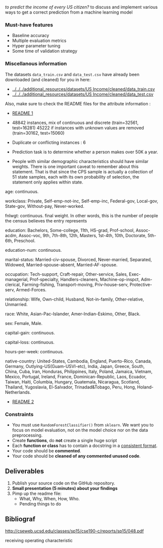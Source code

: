 *to predict the income of every US citizen?*
to discuss and implement various ways to get a correct prediction from a machine learning model

### Must-have features

- Baseline accuracy
- Multiple evaluation metrics
- Hyper parameter tuning
- Some time of validation strategy

### Miscellanous information

The datasets `data_train.csv` and `data_test.csv` have already been downloaded (and cleaned) for you in here:

- [../../../additional_resources/datasets/US Income/cleaned/data_train.csv](../../../additional_resources/datasets/US%20Income/cleaned/data_train.csv)
- [../../../additional_resources/datasets/US Income/cleaned/data_test.csv](../../../additional_resources/datasets/US%20Income/cleaned/data_test.csv)

Also, make sure to check the README files for the attribute information :

- [README 1](../../../additional_resources/datasets/US%20Income/README.md)

 - 48842 instances, mix of continuous and discrete (train=32561, test=16281) 45222 if instances with unknown values are removed (train=30162, test=15060)
 - Duplicate or conflicting instances : 6
 - Prediction task is to determine whether a person makes over 50K a year.
 - People with similar demographic characteristics should have similar weights. There is one important caveat to remember about this statement. That is that since the CPS sample is actually a collection of 51 state samples, each with its own probability of selection, the statement only applies within state.
 
age: continuous.

workclass: Private, Self-emp-not-inc, Self-emp-inc, Federal-gov, Local-gov, State-gov, Without-pay, Never-worked.

fnlwgt: continuous. final weight. In other words, this is the number of people the census believes the entry represents

education: Bachelors, Some-college, 11th, HS-grad, Prof-school, Assoc-acdm, Assoc-voc, 9th, 7th-8th, 12th, Masters, 1st-4th, 10th, Doctorate, 5th-6th, Preschool.

education-num: continuous.

marital-status: Married-civ-spouse, Divorced, Never-married, Separated, Widowed, Married-spouse-absent, Married-AF-spouse.

occupation: Tech-support, Craft-repair, Other-service, Sales, Exec-managerial, Prof-specialty, Handlers-cleaners, Machine-op-inspct, Adm-clerical, Farming-fishing, Transport-moving, Priv-house-serv, Protective-serv, Armed-Forces.

relationship: Wife, Own-child, Husband, Not-in-family, Other-relative, Unmarried.

race: White, Asian-Pac-Islander, Amer-Indian-Eskimo, Other, Black.

sex: Female, Male.

capital-gain: continuous.

capital-loss: continuous.

hours-per-week: continuous.

native-country: United-States, Cambodia, England, Puerto-Rico, Canada, Germany, Outlying-US(Guam-USVI-etc), India, Japan, Greece, South, China, Cuba, Iran, Honduras, Philippines, Italy, Poland, Jamaica, Vietnam, Mexico, Portugal, Ireland, France, Dominican-Republic, Laos, Ecuador, Taiwan, Haiti, Columbia, Hungary, Guatemala, Nicaragua, Scotland, Thailand, Yugoslavia, El-Salvador, Trinadad&Tobago, Peru, Hong, Holand-Netherlands.


- [README 2](../../../additional_resources/datasets/US%20Income/cleaned/README.md)


### Constraints

- You must use `RandomForestClassifier()` from `sklearn`. We want you to focus on model evaluation, not on the model choice nor on the data preprocessing.
- Create **functions**, do **not** create a single huge script
- Each **function or class** has to contain a docstring in a [consistent format](https://stackoverflow.com/a/24385103).
- Your code should be **commented**.
- Your code should be **cleaned of any commented unused code**.

## Deliverables

1. Publish your source code on the GitHub repository.
2. **Small presentation (5 minutes) about your findings**
3. Pimp up the readme file:
   - What, Why, When, How, Who.
   - Pending things to do
   
## Bibliograf

http://cseweb.ucsd.edu/classes/sp15/cse190-c/reports/sp15/048.pdf

receiving operating characteristic
   